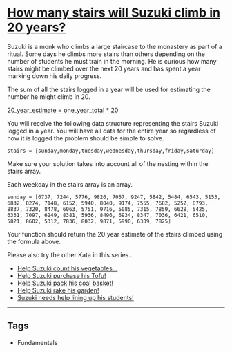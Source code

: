 # [How many stairs will Suzuki climb in 20 years?](https://www.codewars.com/kata/56fc55cd1f5a93d68a001d4e)

Suzuki is a monk who climbs a large staircase to the monastery as part of a ritual. Some days he climbs more stairs than others depending on the number of students he must train in the morning. He is curious how many stairs might be climbed over the next 20 years and has spent a year marking down his daily progress.

The sum of all the stairs logged in a year will be used for estimating the number he might climb in 20.

<u>20_year_estimate = one_year_total \* 20</u>

You will receive the following data structure representing the stairs Suzuki logged in a year. You will have all data for the entire year so regardless of how it is logged the problem should be simple to solve.

```
stairs = [sunday,monday,tuesday,wednesday,thursday,friday,saturday]
```

Make sure your solution takes into account all of the nesting within the stairs array.

Each weekday in the stairs array is an array.

```
sunday = [6737, 7244, 5776, 9826, 7057, 9247, 5842, 5484, 6543, 5153, 6832, 8274, 7148, 6152, 5940, 8040, 9174, 7555, 7682, 5252, 8793, 8837, 7320, 8478, 6063, 5751, 9716, 5085, 7315, 7859, 6628, 5425, 6331, 7097, 6249, 8381, 5936, 8496, 6934, 8347, 7036, 6421, 6510, 5821, 8602, 5312, 7836, 8032, 9871, 5990, 6309, 7825]
```

Your function should return the 20 year estimate of the stairs climbed using the formula above.

Please also try the other Kata in this series..

- [Help Suzuki count his vegetables...](https://www.codewars.com/kata/56ff1667cc08cacf4b00171b)
- [Help Suzuki purchase his Tofu!](https://www.codewars.com/kata/57d4ecb8164a67b97c00003c)
- [Help Suzuki pack his coal basket!](https://www.codewars.com/kata/57f09d0bcedb892791000255)
- [Help Suzuki rake his garden!](https://www.codewars.com/kata/571c1e847beb0a8f8900153d)
- [Suzuki needs help lining up his students!](https://www.codewars.com/kata/5701800886306a876a001031)

---

## Tags

- Fundamentals
